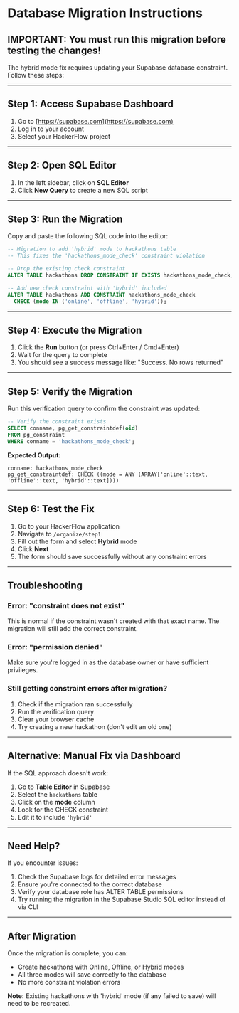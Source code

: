 # Database Migration Instructions

## IMPORTANT: You must run this migration before testing the changes!

The hybrid mode fix requires updating your Supabase database constraint. Follow these steps:

---

## Step 1: Access Supabase Dashboard

1. Go to [https://supabase.com](https://supabase.com)
2. Log in to your account
3. Select your HackerFlow project

---

## Step 2: Open SQL Editor

1. In the left sidebar, click on **SQL Editor**
2. Click **New Query** to create a new SQL script

---

## Step 3: Run the Migration

Copy and paste the following SQL code into the editor:

```sql
-- Migration to add 'hybrid' mode to hackathons table
-- This fixes the 'hackathons_mode_check' constraint violation

-- Drop the existing check constraint
ALTER TABLE hackathons DROP CONSTRAINT IF EXISTS hackathons_mode_check;

-- Add new check constraint with 'hybrid' included
ALTER TABLE hackathons ADD CONSTRAINT hackathons_mode_check
  CHECK (mode IN ('online', 'offline', 'hybrid'));
```

---

## Step 4: Execute the Migration

1. Click the **Run** button (or press Ctrl+Enter / Cmd+Enter)
2. Wait for the query to complete
3. You should see a success message like: "Success. No rows returned"

---

## Step 5: Verify the Migration

Run this verification query to confirm the constraint was updated:

```sql
-- Verify the constraint exists
SELECT conname, pg_get_constraintdef(oid)
FROM pg_constraint
WHERE conname = 'hackathons_mode_check';
```

**Expected Output:**
```
conname: hackathons_mode_check
pg_get_constraintdef: CHECK ((mode = ANY (ARRAY['online'::text, 'offline'::text, 'hybrid'::text])))
```

---

## Step 6: Test the Fix

1. Go to your HackerFlow application
2. Navigate to `/organize/step1`
3. Fill out the form and select **Hybrid** mode
4. Click **Next**
5. The form should save successfully without any constraint errors

---

## Troubleshooting

### Error: "constraint does not exist"
This is normal if the constraint wasn't created with that exact name. The migration will still add the correct constraint.

### Error: "permission denied"
Make sure you're logged in as the database owner or have sufficient privileges.

### Still getting constraint errors after migration?
1. Check if the migration ran successfully
2. Run the verification query
3. Clear your browser cache
4. Try creating a new hackathon (don't edit an old one)

---

## Alternative: Manual Fix via Dashboard

If the SQL approach doesn't work:

1. Go to **Table Editor** in Supabase
2. Select the `hackathons` table
3. Click on the **mode** column
4. Look for the CHECK constraint
5. Edit it to include `'hybrid'`

---

## Need Help?

If you encounter issues:
1. Check the Supabase logs for detailed error messages
2. Ensure you're connected to the correct database
3. Verify your database role has ALTER TABLE permissions
4. Try running the migration in the Supabase Studio SQL editor instead of via CLI

---

## After Migration

Once the migration is complete, you can:
- Create hackathons with Online, Offline, or Hybrid modes
- All three modes will save correctly to the database
- No more constraint violation errors

**Note:** Existing hackathons with 'hybrid' mode (if any failed to save) will need to be recreated.
